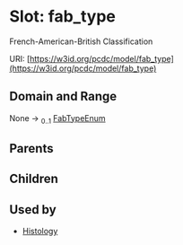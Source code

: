 
# Slot: fab_type


French-American-British Classification

URI: [https://w3id.org/pcdc/model/fab_type](https://w3id.org/pcdc/model/fab_type)


## Domain and Range

None &#8594;  <sub>0..1</sub> [FabTypeEnum](FabTypeEnum.md)

## Parents


## Children


## Used by

 * [Histology](Histology.md)
